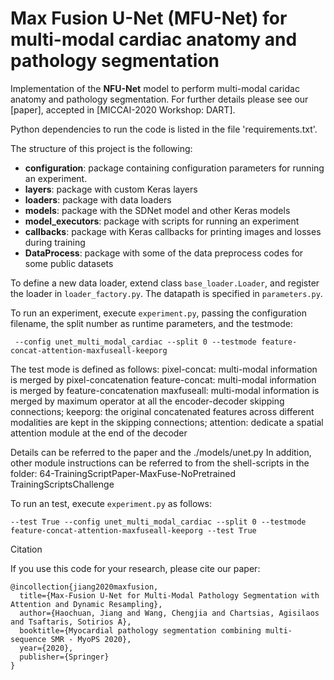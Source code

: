 # Max Fusion U-Net (MFU-Net) for multi-modal cardiac anatomy and pathology segmentation

Implementation of the **NFU-Net** model to perform multi-modal caridac anatomy and pathology segmentation. For further details please see our [paper], accepted in [MICCAI-2020 Workshop: DART].

Python dependencies to run the code is listed in the file 'requirements.txt'.

The structure of this project is the following:

* **configuration**: package containing configuration parameters for running an experiment.
* **layers**: package with custom Keras layers
* **loaders**: package with data loaders
* **models**: package with the SDNet model and other Keras models
* **model_executors**: package with scripts for running an experiment
* **callbacks**: package with Keras callbacks for printing images and losses during training
* **DataProcess**: package with some of the data preprocess codes for some public datasets


To define a new data loader, extend class `base_loader.Loader`, and register the loader in `loader_factory.py`. The datapath is specified in `parameters.py`.

To run an experiment, execute `experiment.py`, passing the configuration filename, the split number as runtime parameters, and the testmode:
```
 --config unet_multi_modal_cardiac --split 0 --testmode feature-concat-attention-maxfuseall-keeporg
```

The test mode is defined as follows:
pixel-concat: multi-modal information is merged by pixel-concatenation
feature-concat: multi-modal information is merged by feature-concatenation
maxfuseall: multi-modal information is merged by maximum operator at all the encoder-decoder skipping connections;
keeporg: the original concatenated features across different modalities are kept in the skipping connections;
attention: dedicate a spatial attention module at the end of the decoder

Details can be referred to the paper and the ./models/unet.py
In addition, other module instructions can be referred to from the shell-scripts in the folder: 
64-TrainingScriptPaper-MaxFuse-NoPretrained
TrainingScriptsChallenge


To run an test, execute `experiment.py` as follows:
```
--test True --config unet_multi_modal_cardiac --split 0 --testmode feature-concat-attention-maxfuseall-keeporg --test True
```

Citation

If you use this code for your research, please cite our paper:

```
@incollection{jiang2020maxfusion,
  title={Max-Fusion U-Net for Multi-Modal Pathology Segmentation with Attention and Dynamic Resampling},
  author={Haochuan, Jiang and Wang, Chengjia and Chartsias, Agisilaos and Tsaftaris, Sotirios A},
  booktitle={Myocardial pathology segmentation combining multi-sequence SMR - MyoPS 2020},
  year={2020},
  publisher={Springer}
}
```
 
[Keras]: https://keras.io/
[tensorflow]: https://www.tensorflow.org/
[MICCAI-2020]: https://miccai2020.org/en/
[MyoPS-2020]: http://www.sdspeople.fudan.edu.cn/zhuangxiahai/0/MyoPS20/index.html
